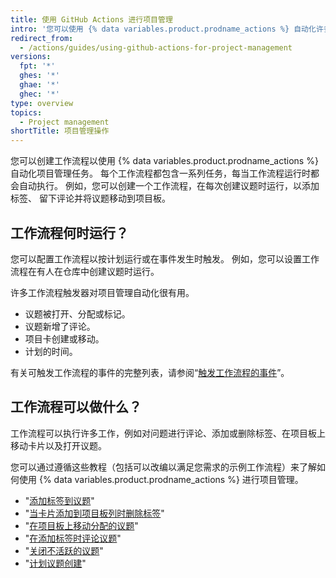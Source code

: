 ```yaml
---
title: 使用 GitHub Actions 进行项目管理
intro: '您可以使用 {% data variables.product.prodname_actions %} 自动化许多项目管理任务。'
redirect_from:
  - /actions/guides/using-github-actions-for-project-management
versions:
  fpt: '*'
  ghes: '*'
  ghae: '*'
  ghec: '*'
type: overview
topics:
  - Project management
shortTitle: 项目管理操作
---
```



您可以创建工作流程以使用 {% data variables.product.prodname_actions %} 自动化项目管理任务。 每个工作流程都包含一系列任务，每当工作流程运行时都会自动执行。 例如，您可以创建一个工作流程，在每次创建议题时运行，以添加标签、 留下评论并将议题移动到项目板。

## 工作流程何时运行？

您可以配置工作流程以按计划运行或在事件发生时触发。 例如，您可以设置工作流程在有人在仓库中创建议题时运行。

许多工作流程触发器对项目管理自动化很有用。

- 议题被打开、分配或标记。
- 议题新增了评论。
- 项目卡创建或移动。
- 计划的时间。

有关可触发工作流程的事件的完整列表，请参阅“[触发工作流程的事件](/actions/reference/events-that-trigger-workflows)”。

## 工作流程可以做什么？

工作流程可以执行许多工作，例如对问题进行评论、添加或删除标签、在项目板上移动卡片以及打开议题。

您可以通过遵循这些教程（包括可以改编以满足您需求的示例工作流程）来了解如何使用 {% data variables.product.prodname_actions %} 进行项目管理。

- "[添加标签到议题](/actions/guides/adding-labels-to-issues)"
- "[当卡片添加到项目板列时删除标签](/actions/guides/removing-a-label-when-a-card-is-added-to-a-project-board-column)"
- "[在项目板上移动分配的议题](/actions/guides/moving-assigned-issues-on-project-boards)"
- "[在添加标签时评论议题](/actions/guides/commenting-on-an-issue-when-a-label-is-added)"
- "[关闭不活跃的议题](/actions/guides/closing-inactive-issues)"
- "[计划议题创建](/actions/guides/scheduling-issue-creation)"
